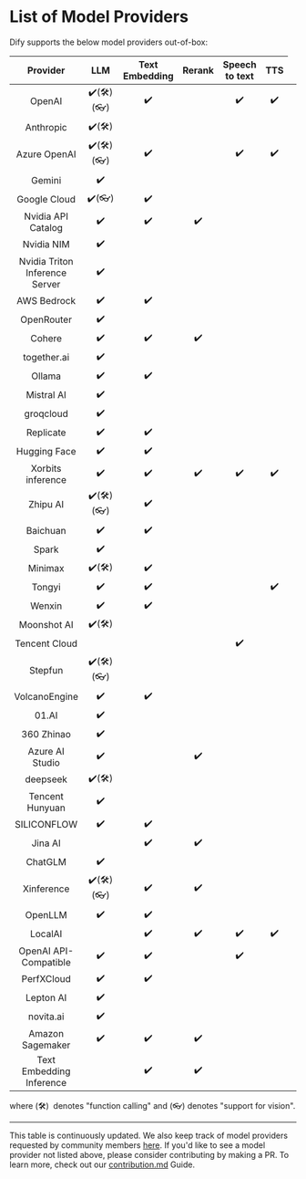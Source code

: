 # List of Model Providers

Dify supports the below model providers out-of-box:

<table data-full-width="false">
    <thead>
        <tr>
            <th align="center">Provider</th>
            <th align="center">LLM</th>
            <th align="center">Text Embedding</th>
            <th align="center">Rerank</th>
            <th align="center">Speech to text</th>
            <th align="center">TTS</th>
        </tr>
    </thead>
    <tbody>
        <tr>
            <td align="center">OpenAI</td>
            <td align="center">✔️(🛠️)(👓)</td>
            <td align="center">✔️</td>
            <td align="center"></td>
            <td align="center">✔️</td>
            <td align="center">✔️</td>
        </tr>
        <tr>
            <td align="center">Anthropic</td>
            <td align="center">✔️(🛠️)</td>
            <td align="center"></td>
            <td align="center"></td>
            <td align="center"></td>
            <td align="center"></td>
        </tr>
        <tr>
            <td align="center">Azure OpenAI</td>
            <td align="center">✔️(🛠️)(👓)</td>
            <td align="center">✔️</td>
            <td align="center"></td>
            <td align="center">✔️</td>
            <td align="center">✔️</td>
        </tr>
        <tr>
            <td align="center">Gemini</td>
            <td align="center">✔️</td>
            <td align="center"></td>
            <td align="center"></td>
            <td align="center"></td>
            <td align="center"></td>
        </tr>        
        <tr>
            <td align="center">Google Cloud</td>
            <td align="center">✔️(👓)</td>
            <td align="center">✔️</td>
            <td align="center"></td>
            <td align="center"></td>
            <td align="center"></td>
        </tr>
        <tr>
            <td align="center">Nvidia API Catalog</td>
            <td align="center">✔️</td>
            <td align="center">✔️</td>
            <td align="center">✔️</td>
            <td align="center"></td>
            <td align="center"></td>
        </tr>
        <tr>
            <td align="center">Nvidia NIM</td>
            <td align="center">✔️</td>
            <td align="center"></td>
            <td align="center"></td>
            <td align="center"></td>
            <td align="center"></td>
        </tr>
        <tr>
            <td align="center">Nvidia Triton Inference Server</td>
            <td align="center">✔️</td>
            <td align="center"></td>
            <td align="center"></td>
            <td align="center"></td>
            <td align="center"></td>
        </tr>        
        <tr>
            <td align="center">AWS Bedrock</td>
            <td align="center">✔️</td>
            <td align="center">✔️</td>
            <td align="center"></td>
            <td align="center"></td>
            <td align="center"></td>
        </tr>
        <tr>
            <td align="center">OpenRouter</td>
            <td align="center">✔️</td>
            <td align="center"></td>
            <td align="center"></td>
            <td align="center"></td>
            <td align="center"></td>
        </tr>        
        <tr>
            <td align="center">Cohere</td>
            <td align="center">✔️</td>
            <td align="center">✔️</td>
            <td align="center">✔️</td>
            <td align="center"></td>
            <td align="center"></td>
            <td align="center"></td>
        </tr>
        <tr>
            <td align="center">together.ai</td>
            <td align="center">✔️</td>
            <td align="center"></td>
            <td align="center"></td>
            <td align="center"></td>
            <td align="center"></td>
        </tr>
        <tr>
            <td align="center">Ollama</td>
            <td align="center">✔️</td>
            <td align="center">✔️</td>
            <td align="center"></td>
            <td align="center"></td>
            <td align="center"></td>
        </tr>
        <tr>
            <td align="center">Mistral AI</td>
            <td align="center">✔️</td>
            <td align="center"></td>
            <td align="center"></td>
            <td align="center"></td>
            <td align="center"></td>
        </tr>
        <tr>
            <td align="center">groqcloud</td>
            <td align="center">✔️</td>
            <td align="center"></td>
            <td align="center"></td>
            <td align="center"></td>
            <td align="center"></td>
        </tr>        
        <tr>
            <td align="center">Replicate</td>
            <td align="center">✔️</td>
            <td align="center">✔️</td>
            <td align="center"></td>
            <td align="center"></td>
            <td align="center"></td>
        </tr>
        <tr>
            <td align="center">Hugging Face</td>
            <td align="center">✔️</td>
            <td align="center">✔️</td>
            <td align="center"></td>
            <td align="center"></td>
            <td align="center"></td>
        </tr>
        <tr>
            <td align="center">Xorbits inference</td>
            <td align="center">✔️</td>
            <td align="center">✔️</td>
            <td align="center">✔️</td>
            <td align="center">✔️</td>
            <td align="center">✔️</td>
        </tr>        
        <tr>
            <td align="center">Zhipu AI</td>
            <td align="center">✔️(🛠️)(👓)</td>
            <td align="center">✔️</td>
            <td align="center"></td>
            <td align="center"></td>
            <td align="center"></td>
        </tr>
        <tr>
            <td align="center">Baichuan</td>
            <td align="center">✔️</td>
            <td align="center">✔️</td>
            <td align="center"></td>
            <td align="center"></td>
            <td align="center"></td>
        </tr>
        <tr>
            <td align="center">Spark</td>
            <td align="center">✔️</td>
            <td align="center"></td>
            <td align="center"></td>
            <td align="center"></td>
            <td align="center"></td>
        </tr>
        <tr>
            <td align="center">Minimax</td>
            <td align="center">✔️(🛠️)</td>
            <td align="center">✔️</td>
            <td align="center"></td>
            <td align="center"></td>
            <td align="center"></td>
        </tr>
        <tr>
            <td align="center">Tongyi</td>
            <td align="center">✔️</td>
            <td align="center">✔️</td>
            <td align="center"></td>
            <td align="center"></td>
            <td align="center">✔️</td>
        </tr>
        <tr>
            <td align="center">Wenxin</td>
            <td align="center">✔️</td>
            <td align="center">✔️</td>
            <td align="center"></td>
            <td align="center"></td>
            <td align="center"></td>
        </tr>
        <tr>
            <td align="center">Moonshot AI</td>
            <td align="center">✔️(🛠️)</td>
            <td align="center"></td>
            <td align="center"></td>
            <td align="center"></td>
            <td align="center"></td>
        </tr>
        <tr>
            <td align="center">Tencent Cloud</td>
            <td align="center"></td>
            <td align="center"></td>
            <td align="center"></td>
            <td align="center">✔️</td>
            <td align="center"></td>
        </tr>
        <tr>
            <td align="center">Stepfun</td>
            <td align="center">✔️(🛠️)(👓)</td>
            <td align="center"></td>
            <td align="center"></td>
            <td align="center"></td>
            <td align="center"></td>
        </tr>
        <tr>
            <td align="center">VolcanoEngine</td>
            <td align="center">✔️</td>
            <td align="center">✔️</td>
            <td align="center"></td>
            <td align="center"></td>
            <td align="center"></td>
        </tr>        
        <tr>
            <td align="center">01.AI</td>
            <td align="center">✔️</td>
            <td align="center"></td>
            <td align="center"></td>
            <td align="center"></td>
            <td align="center"></td>
        </tr>
        <tr>
            <td align="center">360 Zhinao</td>
            <td align="center">✔️</td>
            <td align="center"></td>
            <td align="center"></td>
            <td align="center"></td>
            <td align="center"></td>
        </tr>
        <tr>
            <td align="center">Azure AI Studio</td>
            <td align="center">✔️</td>
            <td align="center"></td>
            <td align="center">✔️</td>
            <td align="center"></td>
            <td align="center"></td>
        </tr>
        <tr>
            <td align="center">deepseek</td>
            <td align="center">✔️(🛠️)</td>
            <td align="center"></td>
            <td align="center"></td>
            <td align="center"></td>
            <td align="center"></td>
        </tr>
        <tr>
            <td align="center">Tencent Hunyuan</td>
            <td align="center">✔️</td>
            <td align="center"></td>
            <td align="center"></td>
            <td align="center"></td>
            <td align="center"></td>
        </tr>
        <tr>
            <td align="center">SILICONFLOW</td>
            <td align="center">✔️</td>
            <td align="center">✔️</td>
            <td align="center"></td>
            <td align="center"></td>
            <td align="center"></td>
        </tr>        
        <tr>
            <td align="center">Jina AI</td>
            <td align="center"></td>
            <td align="center">✔️</td>
            <td align="center">✔️</td>
            <td align="center"></td>
            <td align="center"></td>
        </tr>
        <tr>
            <td align="center">ChatGLM</td>
            <td align="center">✔️</td>
            <td align="center"></td>
            <td align="center"></td>
            <td align="center"></td>
            <td align="center"></td>
        </tr>
        <tr>
            <td align="center">Xinference</td>
            <td align="center">✔️(🛠️)(👓)</td>
            <td align="center">✔️</td>
            <td align="center">✔️</td>
            <td align="center"></td>
            <td align="center"></td>
        </tr>
        <tr>
            <td align="center">OpenLLM</td>
            <td align="center">✔️</td>
            <td align="center">✔️</td>
            <td align="center"></td>
            <td align="center"></td>
            <td align="center"></td>
        </tr>
        <tr>
            <td align="center">LocalAI<td>
            <td align="center">✔️</td>
            <td align="center">✔️</td>
            <td align="center">✔️</td>
            <td align="center">✔️</td>
            <td align="center"></td>
        </tr>
        <tr>
            <td align="center">OpenAI API-Compatible</td>
            <td align="center">✔️</td>
            <td align="center">✔️</td>
            <td align="center"></td>
            <td align="center">✔️</td>
            <td align="center"></td>
        </tr>
        <tr>
            <td align="center">PerfXCloud</td>
            <td align="center">✔️</td>
            <td align="center">✔️</td>
            <td align="center"></td>
            <td align="center"></td>
            <td align="center"></td>
        </tr>
        <tr>
            <td align="center">Lepton AI</td>
            <td align="center">✔️</td>
            <td align="center"></td>
            <td align="center"></td>
            <td align="center"></td>
            <td align="center"></td>
        </tr>
        <tr>
            <td align="center">novita.ai</td>
            <td align="center">✔️</td>
            <td align="center"></td>
            <td align="center"></td>
            <td align="center"></td>
            <td align="center"></td>
        </tr>
        <tr>
            <td align="center">Amazon Sagemaker</td>
            <td align="center">✔️</td>
            <td align="center">✔️</td>
            <td align="center">✔️</td>
            <td align="center"></td>
            <td align="center"></td>
        </tr>
        <tr>
            <td align="center">Text Embedding Inference</td>
            <td align="center"></td>
            <td align="center">✔️</td>
            <td align="center">✔️</td>
            <td align="center"></td>
            <td align="center"></td>
        </tr>        
    </tbody>
</table>

where (🛠️) ︎ denotes "function calling" and (👓) denotes "support for vision".

---

This table is continuously updated. We also keep track of model providers requested by community members [here](https://github.com/langgenius/dify/discussions/categories/ideas). If you'd like to see a model provider not listed above, please consider contributing by making a PR. To learn more, check out our [contribution.md](../../community/contribution.md "mention") Guide.
